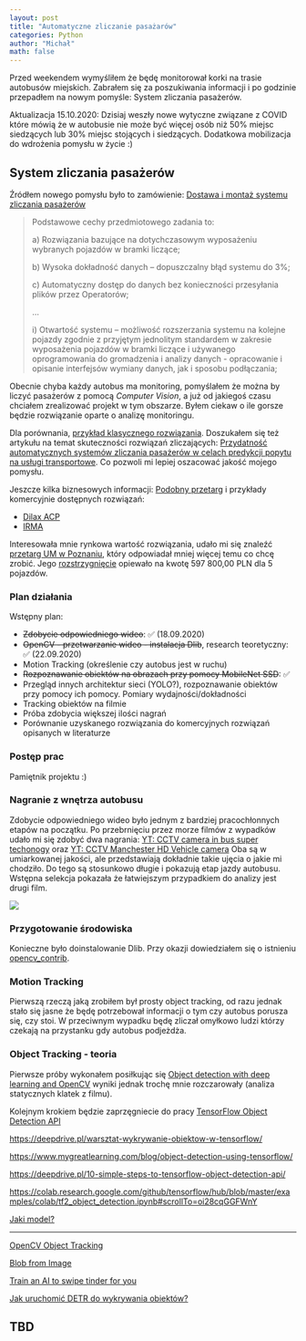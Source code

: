 ```yaml
---
layout: post
title: "Automatyczne zliczanie pasażarów"
categories: Python
author: "Michał"
math: false
---
```


Przed weekendem wymyśliłem że będę monitorował korki na trasie autobusów miejskich. Zabrałem się za poszukiwania informacji i po godzinie przepadłem na nowym pomyśle: System zliczania pasażerów. 

Aktualizacja 15.10.2020: Dzisiaj weszły nowe wytyczne związane z COVID które mówią że w autobusie nie może być więcej osób niż 50% miejsc siedzących lub 30% miejsc stojących i siedzących. Dodatkowa mobilizacja do wdrożenia pomysłu w życie :)

## System zliczania pasażerów
Źródłem nowego pomysłu było to zamówienie: [Dostawa i montaż systemu zliczania pasażerów](http://bip.metropoliagzm.pl/przetarg/125941/za-270-5-1-2020)

> Podstawowe cechy przedmiotowego zadania to:
>
>a) Rozwiązania bazujące na dotychczasowym wyposażeniu wybranych pojazdów w bramki liczące;
>
>b) Wysoka dokładność danych – dopuszczalny błąd systemu do 3%;
>
>c) Automatyczny dostęp do danych bez konieczności przesyłania plików przez Operatorów;
>
>...
>
>i) Otwartość systemu – możliwość rozszerzania systemu na kolejne pojazdy zgodnie z przyjętym jednolitym standardem w zakresie wyposażenia pojazdów w bramki liczące i używanego oprogramowania do gromadzenia i analizy danych - opracowanie i opisanie interfejsów wymiany danych, jak i sposobu podłączania;

Obecnie chyba każdy autobus ma monitoring, pomyślałem że można by liczyć pasażerów z pomocą *Computer Vision*, a już od jakiegoś czasu chciałem zrealizować projekt w tym obszarze. Byłem ciekaw o ile gorsze będzie rozwiązanie oparte o analizę monitoringu.

 Dla porównania, [przykład klasycznego rozwiązania](http://www.infotron.com.pl/pliki/Infotron%20-%20SZP%20-%20Opis%20v5.pdf). Doszukałem się też artykułu  na temat skuteczności rozwiązań zliczających: [Przydatność automatycznych systemów zliczania pasażerów w celach predykcji popytu na usługi transportowe](http://yadda.icm.edu.pl/yadda/element/bwmeta1.element.baztech-23687bf1-a7cb-49c6-98ab-8689e6aba932/c/TMiR_4_2018_aleksandrowicz.pdf). Co pozwoli mi lepiej oszacować jakość mojego pomysłu.

Jeszcze kilka biznesowych informacji: [Podobny przetarg](https://www.gait.pl/wp-content/uploads/2018/01/zal_9_siwz.pdf) i przykłady komercyjnie dostępnych rozwiązań:

- [Dilax ACP](https://www.dilax.com/en/products/automatic-passenger-counting)
- [IRMA](https://www.iris-sensing.com/products/automatic-passenger-counting/)

Interesowała mnie rynkowa wartość rozwiązania, udało mi się znaleźć [przetarg UM w Poznaniu](https://bip.umww.pl/292---648---k_74---k_231---k_216---przetarg-nieograniczony-pn-doposazenie-autobusow-szynowych), który odpowiadał mniej więcej temu co chcę zrobić. Jego [rozstrzygnięcie](https://www.przetargi.egospodarka.pl/kto-wygral/13907877,emtal-sp-z-o-o.html) opiewało na kwotę 597 800,00 PLN dla 5 pojazdów.



### Plan działania

Wstępny plan: 
- ~~Zdobycie odpowiedniego wideo~~: ✅ (18.09.2020)
- ~~OpenCV - przetwarzanie wideo - instalacja Dlib~~, research teoretyczny: ✅ (22.09.2020)
- Motion Tracking (określenie czy autobus jest w ruchu)
- ~~Rozpoznawanie obiektów na obrazach przy pomocy MobileNet SSD~~: ✅
- Przegląd innych architektur sieci (YOLO?), rozpoznawanie obiektów przy pomocy ich pomocy. Pomiary wydajności/dokładności 
- Tracking obiektów na filmie
- Próba zdobycia większej ilości nagrań
- Porównanie uzyskanego rozwiązania do komercyjnych rozwiązań opisanych w literaturze

### Postęp prac

Pamiętnik projektu :)

### Nagranie z wnętrza autobusu

Zdobycie odpowiedniego wideo było jednym z bardziej pracochłonnych etapów na początku. Po przebrnięciu przez morze filmów z wypadków udało mi się zdobyć dwa nagrania: [YT: CCTV camera in bus super techonogy](https://www.youtube.com/watch?v=MOuPL-dhszQ) oraz [YT: CCTV Manchester HD Vehicle camera](https://www.youtube.com/watch?v=eWZtH96EKZk) Oba są w umiarkowanej jakości, ale przedstawiają dokładnie takie ujęcia o jakie mi chodziło. Do tego są stosunkowo długie i pokazują etap jazdy autobusu. Wstępna selekcja pokazała że łatwiejszym przypadkiem do analizy jest  drugi film.

<img src="{{site.url}}/images/2020_10/cap_CCTV_2.jpg" style="display: block; margin: auto;" />

### Przygotowanie środowiska
Konieczne było doinstalowanie Dlib. Przy okazji dowiedziałem się o istnieniu [opencv_contrib](https://github.com/opencv/opencv_contrib/tree/master/modules). 

### Motion Tracking

Pierwszą rzeczą jaką zrobiłem był prosty object tracking, od razu jednak stało się jasne że będę potrzebował informacji o tym czy autobus porusza się, czy stoi. W przeciwnym wypadku będę zliczał omyłkowo ludzi którzy czekają na przystanku gdy  autobus podjeżdża.

### Object Tracking - teoria

Pierwsze próby wykonałem posiłkując się [Object detection with deep learning and OpenCV](https://www.pyimagesearch.com/2017/09/11/object-detection-with-deep-learning-and-opencv/)  wyniki jednak trochę mnie rozczarowały (analiza statycznych klatek z filmu). 



Kolejnym krokiem będzie  zaprzęgniecie do pracy [TensorFlow Object Detection API](https://github.com/tensorflow/models/tree/master/research/object_detection)

https://deepdrive.pl/warsztat-wykrywanie-obiektow-w-tensorflow/

https://www.mygreatlearning.com/blog/object-detection-using-tensorflow/

https://deepdrive.pl/10-simple-steps-to-tensorflow-object-detection-api/

https://colab.research.google.com/github/tensorflow/hub/blob/master/examples/colab/tf2_object_detection.ipynb#scrollTo=oi28cqGGFWnY

[Jaki model?](https://github.com/hoya012/deep_learning_object_detection)

---


[OpenCV Object Tracking](https://www.pyimagesearch.com/2018/07/30/opencv-object-tracking/)

[Blob from Image](https://www.pyimagesearch.com/2017/11/06/deep-learning-opencvs-blobfromimage-works/)



[Train an AI to swipe tinder for you](https://medium.com/@joel.barmettler/train-an-ai-to-swipe-tinder-for-you-bc226df8709d)


[Jak uruchomić DETR do wykrywania obiektów?](https://deepdrive.pl/jak-uruchomic-detr-do-wykrywania-obiektow/)

## TBD
